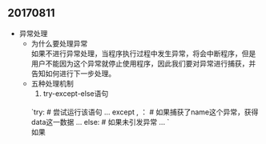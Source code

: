 ## 20170811
- 异常处理
  - 为什么要处理异常
    <br>如果不进行异常处理，当程序执行过程中发生异常，将会中断程序，但是用户不能因为这个异常就停止使用程序，因此我们要对异常进行捕获，并告知如何进行下一步处理。
  - 五种处理机制
    1. try-except-else语句
    <br>
    `try: # 尝试运行该语句
      ...
    except <name>, <data>： # 如果捕获了name这个异常，获得data这一数据
      ...
    else: # 如果未引发异常
      ...
    `
    <br>如果
